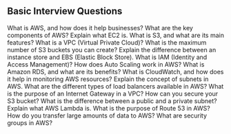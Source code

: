 ## **Basic Interview Questions**

What is AWS, and how does it help businesses?
What are the key components of AWS?
Explain what EC2 is.
What is S3, and what are its main features?
What is a VPC (Virtual Private Cloud)?
What is the maximum number of S3 buckets you can create?
Explain the difference between an instance store and EBS (Elastic Block Store).
What is IAM (Identity and Access Management)?
How does Auto Scaling work in AWS?
What is Amazon RDS, and what are its benefits?
What is CloudWatch, and how does it help in monitoring AWS resources?
Explain the concept of subnets in AWS.
What are the different types of load balancers available in AWS?
What is the purpose of an Internet Gateway in a VPC?
How can you secure your S3 bucket?
What is the difference between a public and a private subnet?
Explain what AWS Lambda is.
What is the purpose of Route 53 in AWS?
How do you transfer large amounts of data to AWS?
What are security groups in AWS?